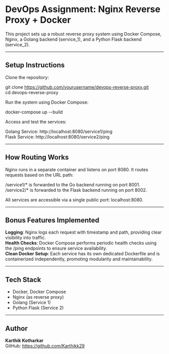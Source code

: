 # DevOps Assignment: Nginx Reverse Proxy + Docker

This project sets up a robust reverse proxy system using Docker Compose, Nginx, a Golang backend (service_1), and a Python Flask backend (service_2).

---

## Setup Instructions

Clone the repository:

git clone https://github.com/yourusername/devops-reverse-proxy.git  
cd devops-reverse-proxy

Run the system using Docker Compose:

docker-compose up --build

Access and test the services:

Golang Service: http://localhost:8080/service1/ping  
Flask Service: http://localhost:8080/service2/ping

---

## How Routing Works

Nginx runs in a separate container and listens on port 8080. It routes requests based on the URL path:

/service1/* is forwarded to the Go backend running on port 8001.  
/service2/* is forwarded to the Flask backend running on port 8002.

All services are accessible via a single public port: localhost:8080.

---

## Bonus Features Implemented

**Logging**: Nginx logs each request with timestamp and path, providing clear visibility into traffic.  
**Health Checks**: Docker Compose performs periodic health checks using the /ping endpoints to ensure service availability.  
**Clean Docker Setup**: Each service has its own dedicated Dockerfile and is containerized independently, promoting modularity and maintainability.

---

## Tech Stack

- Docker, Docker Compose  
- Nginx (as reverse proxy)  
- Golang (Service 1)  
- Python Flask (Service 2)

---

## Author

**Karthik Kotharkar**  
GitHub: https://github.com/Karthikk29
